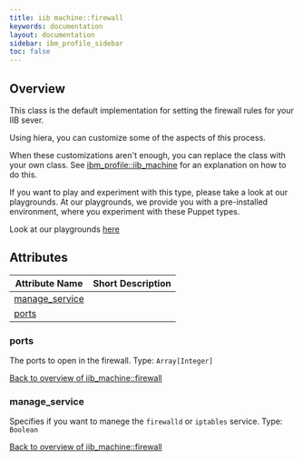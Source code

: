 ```yaml
---
title: iib machine::firewall
keywords: documentation
layout: documentation
sidebar: ibm_profile_sidebar
toc: false
---
```

## Overview

This class is the default implementation for setting the firewall rules for your IIB sever.

Using hiera, you can customize some of the aspects of this process.

When these customizations aren't enough, you can replace the class with your own class. See [ibm_profile::iib_machine](./iib_machine.html) for an explanation on how to do this.




If you want to play and experiment with this type, please take a look at our playgrounds. At our playgrounds, 
we provide you with a pre-installed environment, where you experiment with these Puppet types.

Look at our playgrounds [here](/playgrounds#mq)

## Attributes



Attribute Name                                          | Short Description |
------------------------------------------------------- | ----------------- |
[manage_service](#iib_machine::firewall_manage_service) |                   |
[ports](#iib_machine::firewall_ports)                   |                   |




### ports<a name='iib_machine::firewall_ports'>

The ports to open in the firewall.
Type: `Array[Integer]`


[Back to overview of iib_machine::firewall](#attributes)

### manage_service<a name='iib_machine::firewall_manage_service'>

Specifies if you want to manege the `firewalld` or `iptables` service.
Type: `Boolean`


[Back to overview of iib_machine::firewall](#attributes)
